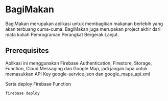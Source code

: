 # BagiMakan

BagiMakan merupakan aplikasi untuk membagikan makanan berlebih yang akan terbuang cuma-cuma. BagiMakan juga merupakan project akhir dari mata kuliah Pemrograman Perangkat Bergerak Lanjut.

## Prerequisites

Aplikasi ini menggunakan Firebase Authentication, Firestore, Storage, Function, Cloud Messaging dan Google Map, jadi jangan lupa untuk memasukkan API Key google-service.json dan google_maps_api.xml


Serta deploy Firebase Function

```bash
firebase deploy
```